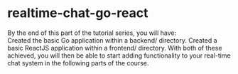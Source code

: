 # realtime-chat-go-react
By the end of this part of the tutorial series, 
you will have:  
Created the basic Go application within a backend/ directory.
Created a basic ReactJS application within a frontend/ directory. 
With both of these achieved, you will then be able to start adding functionality to your real-time chat system in the following parts of the course.
